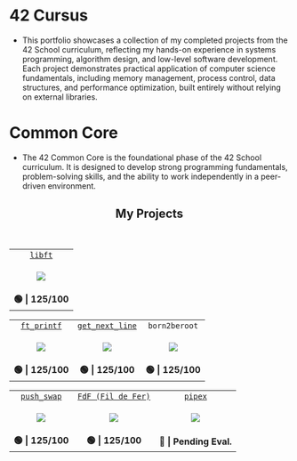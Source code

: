 # 42 Cursus
- This portfolio showcases a collection of my completed projects from the 42 School curriculum, reflecting my hands-on experience in systems programming, algorithm design, and low-level software development. Each project demonstrates practical application of computer science fundamentals, including memory management, process control, data structures, and performance optimization, built entirely without relying on external libraries.

# Common Core
- The 42 Common Core is the foundational phase of the 42 School curriculum. It is designed to develop strong programming fundamentals, problem-solving skills, and the ability to work independently in a peer-driven environment. 

<h2 align="center">My Projects</h2>
<br>
<table style="text-align:center;" align="center">
  <tr align="center">
    <td><a href="https://github.com/SeanAndrie/libft/tree/main"><code>libft</code></a></td>
  </tr>
  <tr>
    <td>
      <p><img src="https://github.com/SeanAndrie/42-project-badges/blob/main/badges/libftm.png"/></p>
    </td>
  </tr>
  <tr align="center">
    <td><b> 🟢 | 125/100</b></td>
  </tr>
</table>

<table style="text-align:center;" align="center">
  <tr align="center">
    <td><a href="https://github.com/SeanAndrie/ft_printf/tree/main"><code>ft_printf</code></a></td>
    <td><a href="https://github.com/SeanAndrie/get_next_line/tree/main"><code>get_next_line</code></a></td>
    <td><code>born2beroot</code></td>
  </tr>
  <tr>
    <td>
      <p><img src="https://github.com/SeanAndrie/42-project-badges/blob/main/badges/ft_printfm.png"/></p>
    </td>
    <td>
      <p><img src="https://github.com/SeanAndrie/42-project-badges/blob/main/badges/get_next_linem.png"/></p>
    </td>
    <td>
      <p><img src="https://github.com/SeanAndrie/42-project-badges/blob/main/badges/born2berootm.png"/></p>
    </td>
  </tr>
  <tr align="center">
    <td><b> 🟢 | 125/100</b></td>
    <td><b> 🟢 | 125/100</b></td>
    <td><b> 🟢 | 125/100</b></td>
  </tr>
</table>

<table style="text-align:center;" align="center">
  <tr align="center">
    <td><a href="https://github.com/SeanAndrie/push_swap/tree/main"><code>push_swap</code></a></td>
    <td><a href="https://github.com/SeanAndrie/FdF/tree/main"><code>FdF (Fil de Fer)</code></a></td>
    <td><a href="https://github.com/SeanAndrie/pipex/tree/main"><code>pipex</code></a></td>
  </tr>
  <tr>
    <td>
      <p><img src="https://github.com/SeanAndrie/42-project-badges/blob/main/badges/push_swapm.png"/></p>
    </td>
    <td>
      <p><img src="https://github.com/SeanAndrie/42-project-badges/blob/main/badges/fdfm.png"/></p>
    </td>
    <td>
      <p><img src="https://github.com/SeanAndrie/42-project-badges/blob/main/badges/pipexm.png"/></p>
    </td>
  </tr>
  <tr align="center">
    <td><b> 🟢 | 125/100</b></td>
    <td><b> 🟢 | 125/100</b></td>
    <td><b> 🚧 | Pending Eval. </b></td>
  </tr>
</table>
